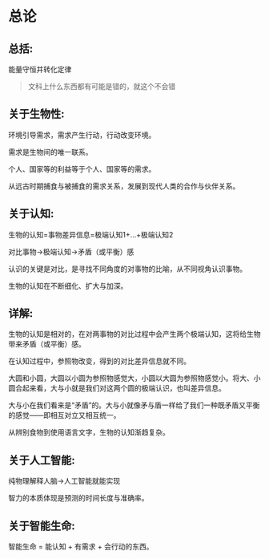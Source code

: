 # 总论

## 总括:

能量守恒并转化定律

> 文科上什么东西都有可能是错的，就这个不会错

## 关于生物性:

环境引导需求，需求产生行动，行动改变环境。

需求是生物间的唯一联系。

个人、国家等的利益等于个人、国家等的需求。

从远古时期捕食与被捕食的需求关系，发展到现代人类的合作与伙伴关系。

## 关于认知:

生物的认知=事物差异信息=极端认知1+…+极端认知2

对比事物→极端认知→矛盾（或平衡）感

认识的关键是对比，是寻找不同角度的对事物的比喻，从不同视角认识事物。

生物的认知在不断细化、扩大与加深。

## 详解:

生物的认知是相对的，在对两事物的对比过程中会产生两个极端认知，这将给生物带来矛盾（或平衡）感。

在认知过程中，参照物改变，得到的对比差异信息就不同。

大圆和小圆，大圆以小圆为参照物感觉大，小圆以大圆为参照物感觉小。将大、小圆合起来看，大与小就是我们对这两个圆的极端认识，也叫差异信息。

大与小在我们看来是“矛盾”的。大与小就像矛与盾一样给了我们一种既矛盾又平衡的感觉——即相互对立又相互统一。

从辨别食物到使用语言文字，生物的认知渐趋复杂。

## 关于人工智能:

纯物理解释人脑→人工智能就能实现

智力的本质体现是预测的时间长度与准确率。

## 关于智能生命:

智能生命 = 能认知 + 有需求 + 会行动的东西。

